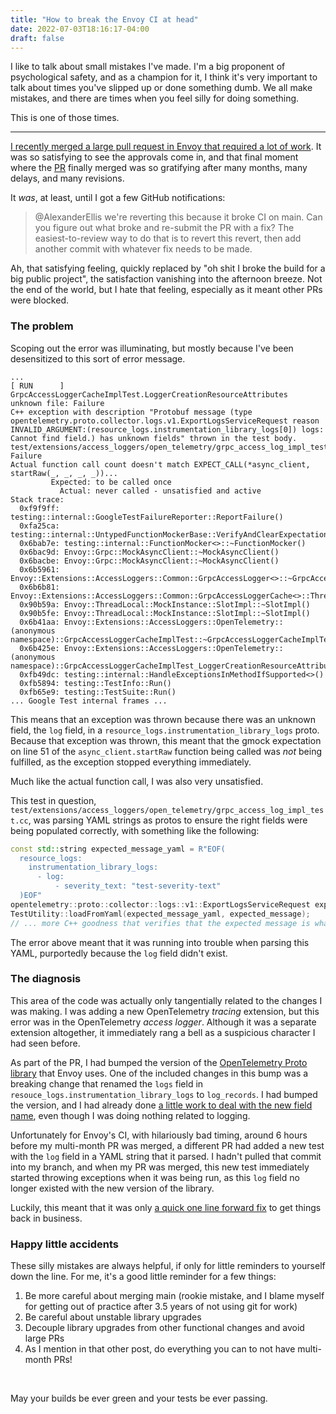 ```yaml
---
title: "How to break the Envoy CI at head"
date: 2022-07-03T18:16:17-04:00
draft: false
---
```


I like to talk about small mistakes I've made. I'm a big proponent of
psychological safety, and as a champion for it, I think it's very important to
talk about times you've slipped up or done something dumb. We all make mistakes,
and there are times when you feel silly for doing something.

This is one of those times.

-----

[I recently merged a large pull request in Envoy that required a lot of work](/posts/my-longest-running-pr).
It was so satisfying to see the approvals come in, and that final moment where
the [PR](https://github.com/envoyproxy/envoy/pull/20281) finally merged was so
gratifying after many months, many delays, and many revisions.

It _was_, at least, until I got a few GitHub notifications:

> @AlexanderEllis we're reverting this because it broke CI on main. Can you
> figure out what broke and re-submit the PR with a fix? The easiest-to-review
> way to do that is to revert this revert, then add another commit with whatever
> fix needs to be made.

Ah, that satisfying feeling, quickly replaced by "oh shit I broke the build for
a big public project", the satisfaction vanishing into the afternoon breeze. Not
the end of the world, but I hate that feeling, especially as it meant other PRs
were blocked.

### The problem

Scoping out the error was illuminating, but mostly because I've been
desensitized to this sort of error message.

```none
...
[ RUN      ] GrpcAccessLoggerCacheImplTest.LoggerCreationResourceAttributes
unknown file: Failure
C++ exception with description "Protobuf message (type opentelemetry.proto.collector.logs.v1.ExportLogsServiceRequest reason INVALID_ARGUMENT:(resource_logs.instrumentation_library_logs[0]) logs: Cannot find field.) has unknown fields" thrown in the test body.
test/extensions/access_loggers/open_telemetry/grpc_access_log_impl_test.cc:51: Failure
Actual function call count doesn't match EXPECT_CALL(*async_client, startRaw(_, _, _, _))...
         Expected: to be called once
           Actual: never called - unsatisfied and active
Stack trace:
  0xf9f9ff: testing::internal::GoogleTestFailureReporter::ReportFailure()
  0xfa25ca: testing::internal::UntypedFunctionMockerBase::VerifyAndClearExpectationsLocked()
  0x6bab7e: testing::internal::FunctionMocker<>::~FunctionMocker()
  0x6bac9d: Envoy::Grpc::MockAsyncClient::~MockAsyncClient()
  0x6bacbe: Envoy::Grpc::MockAsyncClient::~MockAsyncClient()
  0x6b5961: Envoy::Extensions::AccessLoggers::Common::GrpcAccessLogger<>::~GrpcAccessLogger()
  0x6b6b81: Envoy::Extensions::AccessLoggers::Common::GrpcAccessLoggerCache<>::ThreadLocalCache::~ThreadLocalCache()
  0x90b59a: Envoy::ThreadLocal::MockInstance::SlotImpl::~SlotImpl()
  0x90b5fe: Envoy::ThreadLocal::MockInstance::SlotImpl::~SlotImpl()
  0x6b41aa: Envoy::Extensions::AccessLoggers::OpenTelemetry::(anonymous namespace)::GrpcAccessLoggerCacheImplTest::~GrpcAccessLoggerCacheImplTest()
  0x6b425e: Envoy::Extensions::AccessLoggers::OpenTelemetry::(anonymous namespace)::GrpcAccessLoggerCacheImplTest_LoggerCreationResourceAttributes_Test::~GrpcAccessLoggerCacheImplTest_LoggerCreationResourceAttributes_Test()
  0xfb49dc: testing::internal::HandleExceptionsInMethodIfSupported<>()
  0xfb5894: testing::TestInfo::Run()
  0xfb65e9: testing::TestSuite::Run()
... Google Test internal frames ...

```

This means that an exception was thrown because there was an unknown field,
the `log` field, in a `resource_logs.instrumentation_library_logs` proto.
Because that exception was thrown, this meant that the gmock
expectation on line 51 of the `async_client.startRaw` function being called was
_not_ being fulfilled, as the exception stopped everything immediately.

Much like the actual function call, I was also very unsatisfied.

This test in question,
`test/extensions/access_loggers/open_telemetry/grpc_access_log_impl_test.cc`,
was parsing YAML strings as protos to ensure the right fields were being
populated correctly, with something like the following:

```C++
const std::string expected_message_yaml = R"EOF(
  resource_logs:
    instrumentation_library_logs:
      - log:
          - severity_text: "test-severity-text"
  )EOF"
opentelemetry::proto::collector::logs::v1::ExportLogsServiceRequest expected_message;
TestUtility::loadFromYaml(expected_message_yaml, expected_message);
// ... more C++ goodness that verifies that the expected message is what shows up
```

The error above meant that it was running into trouble when parsing this YAML,
purportedly because the `log` field didn't exist.

### The diagnosis

This area of the code was actually only tangentially related to the changes I
was making. I was adding a new OpenTelemetry *tracing* extension, but this error
was in the OpenTelemetry *access logger*.  Although it was a separate extension
altogether, it immediately rang a bell as a suspicious character I had seen
before.

As part of the PR, I had bumped the version of the
[OpenTelemetry Proto library](https://github.com/open-telemetry/opentelemetry-proto)
that Envoy uses. One of the included changes in this bump was a breaking
change that renamed the `logs` field in
`resouce_logs.instrumentation_library_logs` to `log_records`.
I had bumped the version, and I had already done
[a little work to deal with the new field name](https://github.com/envoyproxy/envoy/pull/20281/commits/4057f4f54d8e8679cf779f87af4432aacbab5ada),
even though I was doing nothing related to logging.

Unfortunately for Envoy's CI, with hilariously bad timing, around 6 hours before
my multi-month PR was merged, a different PR had added a new test with the `log`
field in a YAML string that it parsed. I hadn't pulled that commit into my
branch, and when my PR was merged, this new test immediately started throwing
exceptions when it was being run, as this `log` field no longer existed with the
new version of the library.

Luckily, this meant that it was only
[a quick one line forward fix](https://github.com/envoyproxy/envoy/pull/21842/files)
to get things back in business.

### Happy little accidents

These silly mistakes are always helpful, if only for little reminders to
yourself down the line. For me, it's a good little reminder for a few things:

1. Be more careful about merging main (rookie mistake, and I blame myself for
   getting out of practice after 3.5 years of not using git for work)
2. Be careful about unstable library upgrades
3. Decouple library upgrades from other functional changes and avoid large PRs
4. As I mention in that other post, do everything you can to not have
   multi-month PRs!

<br>

May your builds be ever green and your tests be ever passing.